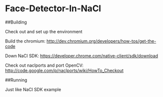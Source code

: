 Face-Detector-In-NaCl
=====================

##Building

Check out and set up the environment

Build the chromium: http://dev.chromium.org/developers/how-tos/get-the-code

Down NaCl SDK: https://developer.chrome.com/native-client/sdk/download

Check out naclports and port OpenCV: http://code.google.com/p/naclports/wiki/HowTo_Checkout


##Running

Just like NaCl SDK example
